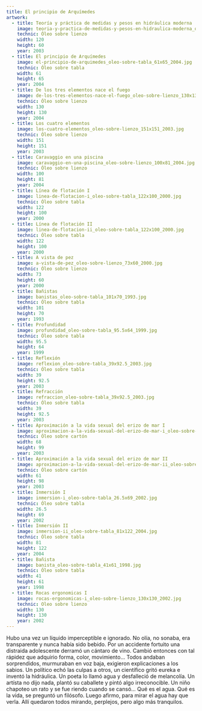 ```yaml
---
title: El principio de Arquímedes
artwork:
  - title: Teoría y práctica de medidas y pesos en hidráulica moderna
    image: teoria-y-practica-de-medidas-y-pesos-en-hidraulica-moderna_oleo-sobre-lienzo_120x60_2003.jpg
    technic: Óleo sobre lienzo
    width: 120
    height: 60
    year: 2003
  - title: El principio de Arquímedes
    image: el-principio-de-arquimedes_oleo-sobre-tabla_61x65_2004.jpg
    technic: Óleo sobre tabla
    width: 61
    height: 65
    year: 2004
  - title: De los tres elementos nace el fuego
    image: de-los-tres-elementos-nace-el-fuego_oleo-sobre-lienzo_130x130_2004.jpg
    technic: Óleo sobre lienzo
    width: 130
    height: 130
    year: 2004
  - title: Los cuatro elementos
    image: los-cuatro-elementos_oleo-sobre-lienzo_151x151_2003.jpg
    technic: Óleo sobre lienzo
    width: 151
    height: 151
    year: 2003
  - title: Caravaggio en una piscina
    image: caravaggio-en-una-piscina_oleo-sobre-lienzo_100x81_2004.jpg
    technic: Óleo sobre lienzo
    width: 100
    height: 81
    year: 2004
  - title: Línea de flotación I
    image: linea-de-flotacion-i_oleo-sobre-tabla_122x100_2000.jpg
    technic: Óleo sobre tabla
    width: 122
    height: 100
    year: 2000
  - title: Línea de flotación II
    image: linea-de-flotacion-ii_oleo-sobre-tabla_122x100_2000.jpg
    technic: Óleo sobre tabla
    width: 122
    height: 100
    year: 2000
  - title: A vista de pez
    image: a-vista-de-pez_oleo-sobre-lienzo_73x60_2000.jpg
    technic: Óleo sobre lienzo
    width: 73
    height: 60
    year: 2000
  - title: Bañistas
    image: banistas_oleo-sobre-tabla_101x70_1993.jpg
    technic: Óleo sobre tabla
    width: 101
    height: 70
    year: 1993
  - title: Profundidad
    image: profundidad_oleo-sobre-tabla_95.5x64_1999.jpg
    technic: Óleo sobre tabla
    width: 95.5
    height: 64
    year: 1999
  - title: Reflexión
    image: reflexion_oleo-sobre-tabla_39x92.5_2003.jpg
    technic: Óleo sobre tabla
    width: 39
    height: 92.5
    year: 2003
  - title: Refracción
    image: refraccion_oleo-sobre-tabla_39x92.5_2003.jpg
    technic: Óleo sobre tabla
    width: 39
    height: 92.5
    year: 2003
  - title: Aproximación a la vida sexual del erizo de mar I
    image: aproximacion-a-la-vida-sexual-del-erizo-de-mar-i_oleo-sobre-carton_68x99_2003.jpg
    technic: Óleo sobre cartón
    width: 68
    height: 99
    year: 2003
  - title: Aproximación a la vida sexual del erizo de mar II
    image: aproximacion-a-la-vida-sexual-del-erizo-de-mar-ii_oleo-sobre-carton_61x98_2003.jpg
    technic: Óleo sobre cartón
    width: 61
    height: 98
    year: 2003
  - title: Inmersión I
    image: inmersion-i_oleo-sobre-tabla_26.5x69_2002.jpg
    technic: Óleo sobre tabla
    width: 26.5
    height: 69
    year: 2002
  - title: Inmersión II
    image: inmersion-ii_oleo-sobre-tabla_81x122_2004.jpg
    technic: Óleo sobre tabla
    width: 81
    height: 122
    year: 2004
  - title: Bañista
    image: banista_oleo-sobre-tabla_41x61_1998.jpg
    technic: Óleo sobre tabla
    width: 41
    height: 61
    year: 1998
  - title: Rocas ergonomicas I
    image: rocas-ergonomicas-i_oleo-sobre-lienzo_130x130_2002.jpg
    technic: Oleo sobre lienzo
    width: 130
    height: 130
    year: 2002
---
```


Hubo una vez un líquido imperceptible e ignorado. No olía, no sonaba, era
transparente y nunca había sido bebido. Por un accidente fortuito una distraida
adolescente derramó un cántaro de vino. Cambió entonces con tal rápidez que
adquirio forma, color, movimiento... Todos andaban sorprendidos, murmuraban en
voz baja, exigieron explicaciones a los sabios. Un político echó las culpas a
otros, un científico gritó eureka e inventó la hidráulica. Un poeta lo llamó
agua y desfalleció de melancolía. Un artísta no dijo nada, plantó su caballete y
pintó algo irreconocible. Un niño chapoteo un rato y se fue riendo cuando se
cansó... Qué es el agua. Qué es la vida, se preguntó un filósofo. Luego afirmo,
para mirar el agua hay que verla. Allí quedaron todos mirando, perplejos, pero
algo más tranquilos.
